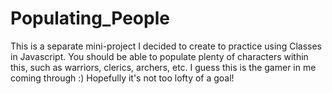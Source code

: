 # Populating_People

This is a separate mini-project I decided to create to practice using Classes in Javascript. You should be able to populate plenty of characters within this, such as warriors, clerics, archers, etc. I guess this is the gamer in me coming through :) Hopefully it's not too lofty of a goal!